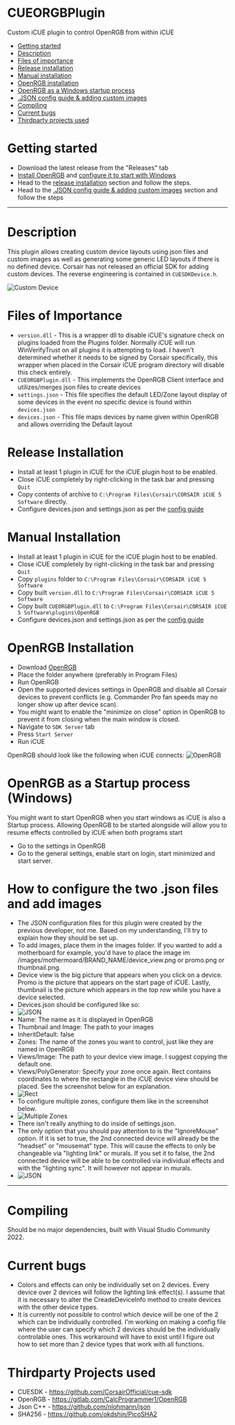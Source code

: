# CUEORGBPlugin
 Custom iCUE plugin to control OpenRGB from within iCUE

 * [Getting started](#getting-started)
 * [Description](#description)
 * [Files of importance](#files-of-importance)
 * [Release installation](#release-installation)
 * [Manual installation](#manual-installation)
 * [OpenRGB installation](#openrgb-installation)
 * [OpenRGB as a Windows startup process](#openrgb-as-a-startup-process-windows)
 * [.JSON config guide & adding custom images](#how-to-configure-the-two-json-files-and-add-images)
 * [Compiling](#compiling)
 * [Current bugs](#current-bugs)
 * [Thirdparty projects used](#thirdparty-projects-used)

# Getting started
 * Download the latest release from the "Releases" tab 
 * [Install OpenRGB](#openrgb-installation) and [configure it to start with Windows](#openrgb-as-a-startup-process-windows)
 * Head to the [release installation](#release-installation) section and follow the steps.
 * Head to the [.JSON config guide & adding custom images](#how-to-configure-the-two-json-files-and-add-images) section and follow the steps

 ---

# Description
This plugin allows creating custom device layouts using json files and custom images as well as generating some generic LED layouts if there is no defined device. Corsair has not released an official SDK for adding custom devices. The reverse engineering is contained in `CUESDKDevice.h`. 

![Custom Device](/screenshots/custom_device_v4.PNG)

# Files of Importance
* `version.dll` - This is a wrapper dll to disable iCUE's signature check on plugins loaded from the Plugins folder. Normally iCUE will run WinVerifyTrust on all plugins it is attempting to load. I haven't determined whether it needs to be signed by Corsair specifically, this wrapper when placed in the Corsair iCUE program directory will disable this check entirely.
* `CUEORGBPlugin.dll` - This implements the OpenRGB Client interface and utilizes/merges json files to create devices
* `settings.json` - This file specifies the default LED/Zone layout display of some devices in the event no specific device is found within `devices.json`
* `devices.json` - This file maps devices by name given within OpenRGB and allows overriding the Default layout
 
# Release Installation
* Install at least 1 plugin in iCUE for the iCUE plugin host to be enabled.
* Close iCUE completely by right-clicking in the task bar and pressing `Quit`
* Copy contents of archive to `C:\Program Files\Corsair\CORSAIR iCUE 5 Software` directly.
* Configure devices.json and settings.json as per the [config guide](#how-to-configure-the-two-json-files-and-add-images) 

# Manual Installation
* Install at least 1 plugin in iCUE for the iCUE plugin host to be enabled.
* Close iCUE completely by right-clicking in the task bar and pressing `Quit`
* Copy `plugins` folder to `C:\Program Files\Corsair\CORSAIR iCUE 5 Software`
* Copy built `version.dll` to `C:\Program Files\Corsair\CORSAIR iCUE 5 Software`
* Copy built `CUEORGBPlugin.dll` to `C:\Program Files\Corsair\CORSAIR iCUE 5 Software\plugins\OpenRGB`
* Configure devices.json and settings.json as per the [config guide](#how-to-configure-the-two-json-files-and-add-images) 

# OpenRGB Installation
* Download [OpenRGB]((https://openrgb.org/releases.html))
* Place the folder anywhere (preferably in Program Files)
* Run OpenRGB
* Open the supported devices settings in OpenRGB and disable all Corsair devices to prevent conflicts (e.g. Commander Pro fan speeds may no longer show up after device scan).
* You might want to enable the "minimize on close" option in OpenRGB to prevent it from closing when the main window is closed.
* Navigate to `SDK Server` tab
* Press `Start Server`
* Run iCUE

OpenRGB should look like the following when iCUE connects:
![OpenRGB](/screenshots/open_rgb_server.PNG)

# OpenRGB as a Startup process (Windows)
You might want to start OpenRGB when you start windows as iCUE is also a Startup process. Allowing OpenRGB to be started alongside will allow you to resume effects controlled by iCUE when both programs start
* Go to the settings in OpenRGB
* Go to the general settings, enable start on login, start minimized and start server.

# How to configure the two .json files and add images
* The JSON configuration files for this plugin were created by the previous developer, not me. Based on my understanding, I'll try to explain how they should be set up.
* To add images, place them in the images folder. If you wanted to add a motherboard for example, you'd have to place the image im /images/mothermoard/BRAND_NAME/device_view.png or promo.png or thumbnail.png.
* Device view is the big picture that appears when you click on a device. Promo is the picture that appears on the start page of iCUE. Lastly, thumbnail is the picture which appears in the top row while you have a device selected.
* Devices.json should be configured like so:
* ![JSON](/screenshots/devices_json.png)
* Name: The name as it is displayed in OpenRGB
* Thumbnail and Image: The path to your images
* InheritDefault: false
* Zones: The name of the zones you want to control, just like they are named in OpenRGB
* Views/Image: The path to your device view image. I suggest copying the default one.
* Views/PolyGenerator: Specify your zone once again. Rect contains coordinates to where the rectangle in the iCUE device view should be placed. See the screenshot below for an explanation.
* ![Rect](/screenshots/rectangle.png)
* To configure multiple zones, configure them like in the screenshot below.
* ![Multiple Zones](/screenshots/multiple_zones.png)
* There isn't really anything to do inside of settings.json.
* The only option that you should pay attention to is the "IgnoreMouse" option. If it is set to true, the 2nd connected device will already be the "headset" or "mousemat" type. This will cause the effects to only be changeable via "lighting link" or murals. If you set it to false, the 2nd connected device will be able to be controlled via individual effects and with the "lighting sync". It will however not appear in murals.
* ![JSON](/screenshots/settings2_json.png)

---

# Compiling
Should be no major dependencies, built with Visual Studio Community 2022.

# Current bugs
* Colors and effects can only be individually set on 2 devices. Every device over 2 devices will follow the lighting link effect(s). I assume that it is necessary to alter the CreadeDeviceInfo method to create devices with the other device types.
* It is currently not possible to control which device will be one of the 2 which can be individually controlled. I'm working on making a config file where the user can specify which 2 devices should be the individually controlable ones. This workaround will have to exist until I figure out how to set more than 2 device types that work with all functions.
 
# Thirdparty Projects used

* CUESDK - https://github.com/CorsairOfficial/cue-sdk
* OpenRGB - https://gitlab.com/CalcProgrammer1/OpenRGB
* Json C++ - https://github.com/nlohmann/json
* SHA256 - https://github.com/okdshin/PicoSHA2
